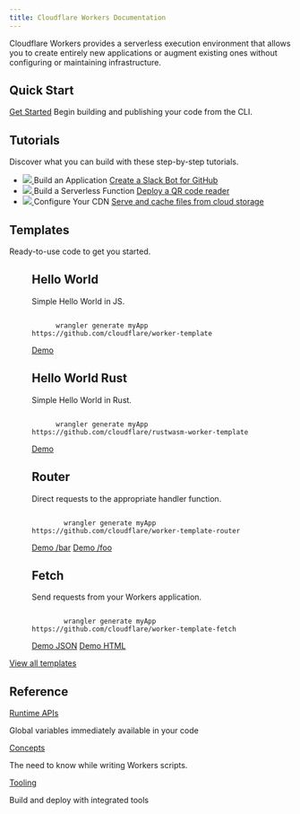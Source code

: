 ```yaml
---
title: Cloudflare Workers Documentation
---
```


<p>
  Cloudflare Workers provides a serverless execution environment that allows you to create entirely
  new applications or augment existing ones without configuring or maintaining infrastructure.
</p>

<h2>Quick Start</h2>
<p>
  <a href="/quickstart" class="quick-start">Get Started</a> Begin building and publishing your code
  from the CLI.
</p>

<h2>Tutorials</h2>
<p>Discover what you can build with these step-by-step tutorials.</p>
<ul class="tutorial-list">
  <li class="tutorial-item">
    <a href="/tutorials/build-an-application">
      <img src="/media/chat-bot.svg" />
    </a>
    Build an Application
    <a href="/tutorials/build-an-application">Create a Slack Bot for GitHub</a>
  </li>
  <li class="tutorial-item">
    <a href="/tutorials/build-a-serverless-function">
      <img src="/media/qr-generator.svg" />
    </a>
    Build a Serverless Function
    <a href="/tutorials/build-a-serverless-function">Deploy a QR code reader</a>
  </li>
  <li class="tutorial-item">
    <a href="/tutorials/configure-your-cdn">
      <img src="/media/cache-website.svg" />
    </a>
    Configure Your CDN
    <a href="/tutorials/configure-your-cdn">Serve and cache files from cloud storage</a>
  </li>
</ul>

<h2>Templates</h2>
<p>Ready-to-use code to get you started.</p>
<section class="template-wrapper">
  <figure class="template-card">
    <h2>Hello World</h2>
    <p>Simple Hello World in JS.</p>
    <code class="copy">
      wrangler generate myApp https://github.com/cloudflare/worker-template
    </code>
    <div class="links">
      <a
        class="demo"
        href="https://cloudflareworkers.com/#6626eb50f7b53c2d42b79d1082b9bd37:https://tutorial.cloudflareworkers.com"
        >Demo</a
      >
    </div>
  </figure>
  <figure class="template-card">
    <h2>Hello World Rust</h2>
    <p>Simple Hello World in Rust.</p>
    <code class="copy">
      wrangler generate myApp https://github.com/cloudflare/rustwasm-worker-template
    </code>
    <div class="links">
      <a
        class="demo"
        href="https://cloudflareworkers.com/#1992963c14c25bc8dc4c50f4cab740e5:https://tutorial.cloudflareworkers.com"
        >Demo</a
      >
    </div>
  </figure>
  <figure class="template-card">
      <h2>Router</h2>
      <p>Direct requests to the appropriate handler function.</p>
      <code class="copy">
        wrangler generate myApp https://github.com/cloudflare/worker-template-router
      </code>
      <div class="links">
        <a
          class="demo"
          href="https://cloudflareworkers.com/#6cbbd3ae7d4e928da3502cb9ce11227a:https://tutorial.cloudflareworkers.com/bar"
          >Demo /bar</a
        >
        <a
          class="demo"
          href="https://cloudflareworkers.com/#6cbbd3ae7d4e928da3502cb9ce11227a:https://tutorial.cloudflareworkers.com/foo"
          >Demo /foo</a
        >
      </div>
    </figure>
    <figure class="template-card">
      <h2>Fetch</h2>
      <p>
        Send requests from your Workers application.
      </p>
      <code class="copy">
        wrangler generate myApp https://github.com/cloudflare/worker-template-fetch
      </code>
      <div class="links">
        <a
          class="demo"
          href="https://cloudflareworkers.com/#c72284898b1767342dc5c7bc24925e16:https://tutorial.cloudflareworkers.com/json"
          >Demo JSON</a
        >
        <a
          class="demo"
          href="https://cloudflareworkers.com/#c72284898b1767342dc5c7bc24925e16:https://tutorial.cloudflareworkers.com/html"
          >Demo HTML</a
        >
      </div>
  </figure>
</section>
<a href="/templates">View all templates</a>

<h2>Reference</h2>
<section class="reference-links">
  <div>
    <a href="/reference/runtime/apis">Runtime APIs</a>
    <p>Global variables immediately available in your code</p>
  </div>
  <div>
    <a href="/reference/workers-concepts">Concepts</a>
    <p>The need to know while writing Workers scripts.</p>
  </div>
  <div>
    <a href="/reference/tooling">Tooling</a>
    <p>Build and deploy with integrated tools</p>
  </div>
</section>
